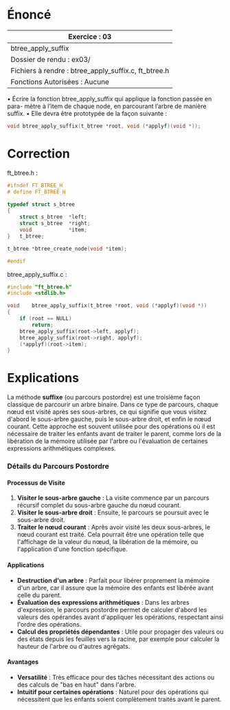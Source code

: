 # Énoncé

| Exercice : 03                                        |
| ---------------------------------------------------- |
| btree_apply_suffix                                   |
| Dossier de rendu : ex03/                             |
| Fichiers à rendre : btree_apply_suffix.c, ft_btree.h |
| Fonctions Autorisées : Aucune                        |
• Écrire la fonction btree_apply_suffix qui applique la fonction passée en para-
mètre à l’item de chaque node, en parcourant l’arbre de manière suffix.
• Elle devra être prototypée de la façon suivante :
```C
void btree_apply_suffix(t_btree *root, void (*applyf)(void *));
```
# Correction

ft_btree.h :
```C
#ifndef FT_BTREE_H
# define FT_BTREE_H

typedef struct s_btree
{
	struct s_btree	*left;
	struct s_btree	*right;
	void			*item;
}	t_btree;

t_btree	*btree_create_node(void *item);

#endif
```

btree_apply_suffix.c :
```C
#include "ft_btree.h"
#include <stdlib.h>

void	btree_apply_suffix(t_btree *root, void (*applyf)(void *))
{
	if (root == NULL)
		return;
	btree_apply_suffix(root->left, applyf);
	btree_apply_suffix(root->right, applyf);
	(*applyf)(root->item);
}
```
# Explications

La méthode **suffixe** (ou parcours postordre) est une troisième façon classique de parcourir un arbre binaire. Dans ce type de parcours, chaque nœud est visité après ses sous-arbres, ce qui signifie que vous visitez d'abord le sous-arbre gauche, puis le sous-arbre droit, et enfin le nœud courant. Cette approche est souvent utilisée pour des opérations où il est nécessaire de traiter les enfants avant de traiter le parent, comme lors de la libération de la mémoire utilisée par l'arbre ou l'évaluation de certaines expressions arithmétiques complexes.

### Détails du Parcours Postordre

#### Processus de Visite
1. **Visiter le sous-arbre gauche** : La visite commence par un parcours récursif complet du sous-arbre gauche du nœud courant.
2. **Visiter le sous-arbre droit** : Ensuite, le parcours se poursuit avec le sous-arbre droit.
3. **Traiter le nœud courant** : Après avoir visité les deux sous-arbres, le nœud courant est traité. Cela pourrait être une opération telle que l'affichage de la valeur du nœud, la libération de la mémoire, ou l'application d'une fonction spécifique.

#### Applications
- **Destruction d'un arbre** : Parfait pour libérer proprement la mémoire d'un arbre, car il assure que la mémoire des enfants est libérée avant celle du parent.
- **Évaluation des expressions arithmétiques** : Dans les arbres d'expression, le parcours postordre permet de calculer d'abord les valeurs des opérandes avant d'appliquer les opérations, respectant ainsi l'ordre des opérations.
- **Calcul des propriétés dépendantes** : Utile pour propager des valeurs ou des états depuis les feuilles vers la racine, par exemple pour calculer la hauteur de l'arbre ou d'autres agrégats.

#### Avantages
- **Versatilité** : Très efficace pour des tâches nécessitant des actions ou des calculs de "bas en haut" dans l'arbre.
- **Intuitif pour certaines opérations** : Naturel pour des opérations qui nécessitent que les enfants soient complètement traités avant le parent.